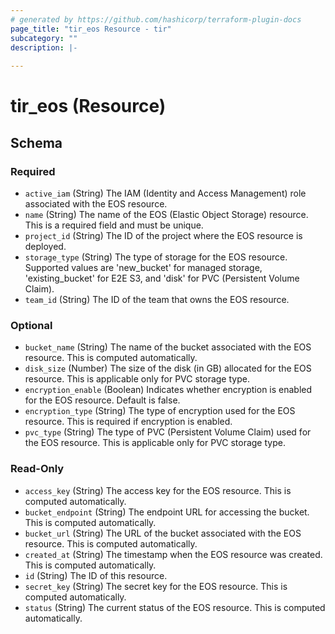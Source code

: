```yaml
---
# generated by https://github.com/hashicorp/terraform-plugin-docs
page_title: "tir_eos Resource - tir"
subcategory: ""
description: |-
  
---
```


# tir_eos (Resource)





<!-- schema generated by tfplugindocs -->
## Schema

### Required

- `active_iam` (String) The IAM (Identity and Access Management) role associated with the EOS resource.
- `name` (String) The name of the EOS (Elastic Object Storage) resource. This is a required field and must be unique.
- `project_id` (String) The ID of the project where the EOS resource is deployed.
- `storage_type` (String) The type of storage for the EOS resource. Supported values are 'new_bucket' for managed storage, 'existing_bucket' for E2E S3, and 'disk' for PVC (Persistent Volume Claim).
- `team_id` (String) The ID of the team that owns the EOS resource.

### Optional

- `bucket_name` (String) The name of the bucket associated with the EOS resource. This is computed automatically.
- `disk_size` (Number) The size of the disk (in GB) allocated for the EOS resource. This is applicable only for PVC storage type.
- `encryption_enable` (Boolean) Indicates whether encryption is enabled for the EOS resource. Default is false.
- `encryption_type` (String) The type of encryption used for the EOS resource. This is required if encryption is enabled.
- `pvc_type` (String) The type of PVC (Persistent Volume Claim) used for the EOS resource. This is applicable only for PVC storage type.

### Read-Only

- `access_key` (String) The access key for the EOS resource. This is computed automatically.
- `bucket_endpoint` (String) The endpoint URL for accessing the bucket. This is computed automatically.
- `bucket_url` (String) The URL of the bucket associated with the EOS resource. This is computed automatically.
- `created_at` (String) The timestamp when the EOS resource was created. This is computed automatically.
- `id` (String) The ID of this resource.
- `secret_key` (String) The secret key for the EOS resource. This is computed automatically.
- `status` (String) The current status of the EOS resource. This is computed automatically.
